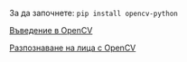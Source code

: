 За да започнете: `pip install opencv-python`

[Въведение в OpenCV](https://www.pyimagesearch.com/2018/07/19/opencv-tutorial-a-guide-to-learn-opencv/)

[Разпознаване на лица с OpenCV](https://realpython.com/traditional-face-detection-python/)